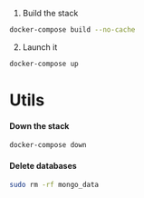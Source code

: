 1) Build the stack
```bash
docker-compose build --no-cache
```

2) Launch it
```bash
docker-compose up
```

# Utils

#### Down the stack
```bash
docker-compose down
```

#### Delete databases
```bash
sudo rm -rf mongo_data
```

